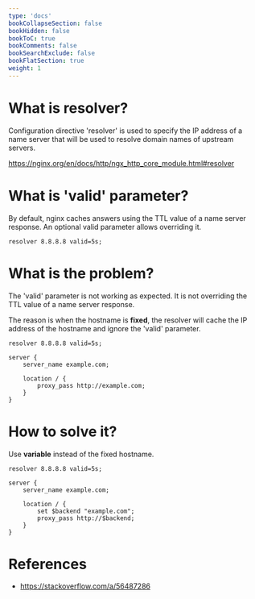 ```yaml
---
type: 'docs'
bookCollapseSection: false
bookHidden: false
bookToC: true
bookComments: false
bookSearchExclude: false
bookFlatSection: true
weight: 1
---
```


# What is resolver?

Configuration directive 'resolver' is used to specify the IP address of a name server that will be
used to resolve domain names of upstream servers.

https://nginx.org/en/docs/http/ngx_http_core_module.html#resolver

# What is 'valid' parameter?

By default, nginx caches answers using the TTL value of a name server response. An optional valid
parameter allows overriding it.

```nginx configuration
resolver 8.8.8.8 valid=5s;
```

# What is the problem?

The 'valid' parameter is not working as expected. It is not overriding the TTL value of a name
server response.

The reason is when the hostname is **fixed**, the resolver will cache the IP address of the hostname
and ignore the 'valid' parameter.

```nginx configuration
resolver 8.8.8.8 valid=5s;

server {
    server_name example.com;
    
    location / {
        proxy_pass http://example.com;
    }
}
```

# How to solve it?

Use **variable** instead of the fixed hostname.

```nginx configuration
resolver 8.8.8.8 valid=5s;

server {
    server_name example.com;
    
    location / {
        set $backend "example.com";
        proxy_pass http://$backend;
    }
}
```

# References

* https://stackoverflow.com/a/56487286